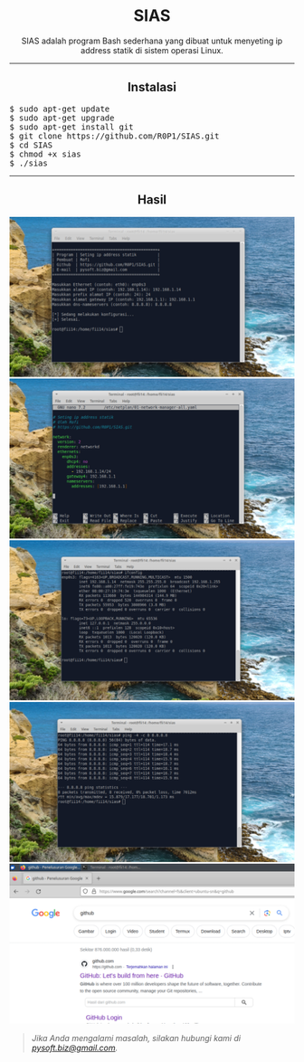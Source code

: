 <h1 align="center">SIAS</h1>
<p align="center">SIAS adalah program Bash sederhana yang dibuat untuk menyeting ip address statik di sistem operasi Linux.</p>
<hr>
<h2 align="center">Instalasi</h2>
<pre>
$ sudo apt-get update
$ sudo apt-get upgrade
$ sudo apt-get install git
$ git clone https://github.com/R0P1/SIAS.git
$ cd SIAS
$ chmod +x sias
$ ./sias
</pre>
<hr>
<h2 align="center">Hasil</h2>

![gambar 1](https://github.com/R0P1/sias/blob/main/gambar/g1.jpg)
![gambar 2](https://github.com/R0P1/sias/blob/main/gambar/g2.jpg)
![gambar 3](https://github.com/R0P1/sias/blob/main/gambar/g3.jpg)
![gambar 4](https://github.com/R0P1/sias/blob/main/gambar/g4.jpg)
![gambar 5](https://github.com/R0P1/sias/blob/main/gambar/g5.jpg)

<blockquote><i>Jika Anda mengalami masalah, silakan hubungi kami di <a href="mailto: pysoft.biz@gmail.com">pysoft.biz@gmail.com</a>.</i></blockquote>
